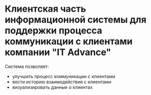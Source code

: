# Клиентская часть информационной системы для поддержки процесса коммуникации с клиентами компании "IT Advance"

Система позволяет:
 - улучшить процесс коммуникации с клиентами
 - вести историю взаимодействия с клиентами
 - визуализировать данные о клиентах 
